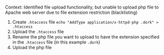 Context: Identified file upload functionality, but unable to upload php file to Apache web server due to file extension restriction (blacklisting)

1. Create `.htaccess` file
	`echo "AddType application/x-httpd-php .dork" > .htaccess`
2. Upload the `.htaccess` file
3. Rename the php file you want to upload to have the extension specified in the `.htaccess` file (in this example `.dork`)
4. Upload the php file


